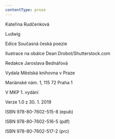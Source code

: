 ```yaml
---
contentType: prose
---
```


Kateřina Rudčenková

Ludwig

Edice Současná česká poezie

Ilustrace na obálce Dean Drobot/Shutterstock.com

Redakce Jaroslava Bednářová

Vydala Městská knihovna v Praze

Mariánské nám. 1, 115 72 Praha 1

V MKP 1. vydání

Verze 1.0 z 30. 1. 2019

ISBN 978-80-7602-515-8 (epub)

ISBN 978-80-7602-516-5 (pdf)

ISBN 978-80-7602-517-2 (prc)
